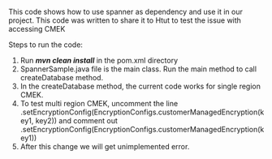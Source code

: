 This code shows how to use spanner as dependency and use it in our project. 
This code was written to share it to Htut to test the issue with accessing CMEK

Steps to run the code:
1. Run **_mvn clean install_** in the pom.xml directory
2. SpannerSample.java file is the main class. Run the main method to call createDatabase method.
3. In the createDatabase method, the current code works for single region CMEK.
4. To test multi region CMEK, uncomment the line
.setEncryptionConfig(EncryptionConfigs.customerManagedEncryption(key1, key2))
and comment out .setEncryptionConfig(EncryptionConfigs.customerManagedEncryption(key1))
5. After this change we will get unimplemented error.